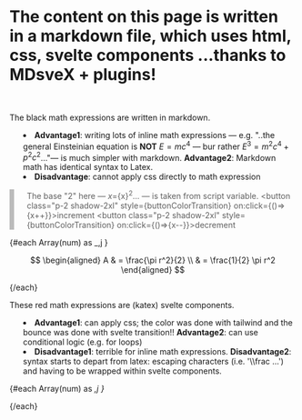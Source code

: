 <!-- <link rel="stylesheet" href="https://cdn.jsdelivr.net/npm/katex@0.16.2/dist/katex.min.css" integrity="sha384-bYdxxUwYipFNohQlHt0bjN/LCpueqWz13HufFEV1SUatKs1cm4L6fFgCi1jT643X" crossorigin="anonymous"> -->
<script>
    import { elementColor } from "$lib/store.js"
    // $:console.log($elementColor)
    import K from '$lib/Katex.svelte'; 
    // this component already includes the commented rel link above, otherwise it's needed
    import { blur, scale, fly, fade} from 'svelte/transition'
    import { elasticOut, /* quintOut,*/ } from 'svelte/easing'

    let x = 2

    function scaleHueElastic(node, { delay = 0, duration = 400, easing=elasticOut }) {
		const o = +getComputedStyle(node).opacity;

		return {
			delay,
			duration,
            easing,
			css: (t) => `
            transform: scale(${t});
            filter: hue-rotate(${t*2}turn);
            `
		};
	}

$: buttonColorTransition = `background: ${$elementColor};transition: background-color 0.4s cubic-bezier(0.64, 0, 0.78, 0)`



import { onMount } from 'svelte'
let eqns=[];

let observer
onMount(()=>{

    eqns = document.getElementsByClassName("eqns")
    const options = {
        root: null,
        threshold: 0,
        rootMargin:"-150px"
    }

    observer = new IntersectionObserver( entries => {
        entries.forEach( entry => {
            console.log(entry);
            entry.target.classList.remove("hide",entry.isIntersecting)
        //   if(!entry.isIntersecting) observer.unobserve(entry)
        })
    },options)

  
    for(let index in eqns) {
        if (index < 100) observer.observe(eqns[index])
    }


    // for(let eqn of eqns) {
        
    //     observer.observe(eqn)
    // }
        
})


let num = 100
// function unHide(){
//     eqns[0].classList.remove("hide")
//     eqns[3].classList.remove("hide")
//     eqns[num+4].classList.remove("hide")
//     // for(let eqn of eqns) {
//     //     observer.observe(eqn)
//     // }
// }
    
</script>



# The content on this page is written in a markdown file, which uses html, css, svelte components ...thanks to MDsveX + plugins!

<p>&nbsp;</p>

<!-- <div class="h-6"></div> -->


The black math expressions are written in markdown. 

* **Advantage1**: writing lots of inline math expressions — e.g. "..the general Einsteinian equation is **NOT** $E=mc^4$ — bur rather $E^3=m^2c^4 + p^2c^2$..."— is much simpler with markdown. **Advantage2**: Markdown math has identical syntax to Latex. 
* **Disadvantage**: cannot apply css directly to math expression



>The base "2" here — $x=${x}$^2$... —  is taken from script variable. 
> <button class="p-2 shadow-2xl" style={buttonColorTransition}  on:click={()=>{x++}}>increment</button>
> <button class="p-2 shadow-2xl" style={buttonColorTransition}  on:click={()=>{x--}}>decrement</button>


<!-- <button class="bg-red-100 p-2 rounded" on:click={unHide}>unhide element 1, 4, and 105 originally hidden 200</button> -->


<!-- wrapping html around md only works with span and one-line space!! -->
{#each Array(num) as _,j }
<span class="eqns hide">
{ j + 1 }

$$ 
\begin{aligned}
A & = \frac{\pi r^2}{2} \\
& = \frac{1}{2} \pi r^2
\end{aligned}
$$

</span>
{/each}



These red math expressions are (katex) svelte components. 
* **Advantage1**: can apply css; the color was done with tailwind and the bounce was done with svelte transition!! **Advantage2**: can use conditional logic (e.g. for loops)
* **Disadvantage1**: terrible for inline math expressions. **Disadvantage2**: syntax starts to depart from latex: escaping characters (i.e. '\\\frac ...') and having to be wrapped within svelte components.


<!-- <div class="text-red-500" in:scaleHueElastic> -->
<!-- <div class="text-red-500" in:scale={{easing:elasticOut, duration: 1000}}> -->


<div  in:scale={{easing:elasticOut, duration: 1000}}>
	<K d m={'\\int\\limits_\{-\\infty\}\^\{\\infty\}\ e\^\{-x\^\{2\}\}\ \\\,\ dx\ =\ \\sqrt\{\\pi\}'}  />
	<K d m={'I=\\int_0^1 f(x) dx'} />
	<K
		d
		m={'S(\\omega)=\\frac{\\alpha g^2}{\\omega^5} ,e^{[-0.74\\bigl\\{\\frac{\\omega U_\\omega 19.5}{g}\\bigr\\}^{-4}]}'}
	/>
</div>



{#each Array(num) as _,j }
    <div class="eqns hide">
        {num + j + 1 }
        <K d m={'\\prod_\{i=a\}\^\{b\}\ f\(i\)'}  />
    </div>
{/each}



<!-- tailwind is still very useful inline, however so are original bullet points,   -->
<style>

    .eqns{
        display:block;
    }
   
    .eqns.hide{
        display:none;
    }
   
   
    blockquote {  
        margin: 0;  
        padding-left: 1.4rem;  
        border-left: 8px solid #bbb; 
        /* border-left: 4px solid #dadada;  */
        }
    ul { 
    list-style-type: disc; 
    list-style-position: inside; 
    }
    ol { 
    list-style-type: decimal; 
    list-style-position: inside; 
    }
    ul ul, ol ul { 
    list-style-type: circle; 
    list-style-position: inside; 
    margin-left: 15px; 
    }
    ol ol, ul ol { 
    list-style-type: lower-latin; 
    list-style-position: inside; 
    margin-left: 15px; 
    }
    h1 {
    @apply text-2xl;
    }
    h2 {
    @apply text-xl;
    }
    h3 {
    @apply text-lg;
    }
    a {
    @apply text-blue-600 underline;
    }
</style>